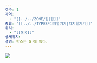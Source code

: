 ```yaml
---
갯수: 1
지역:
  - "[[../../ZONE/집|집]]"
종류: "[[../../TYPES/디지털기기|디지털기기]]"
위치:
  - "[[G|G]]"
상세위치: 
설명: 박스는 G 에 있다.
---
```

![](http://192.168.50.22/devices/240608_IMG_0225.jpg)